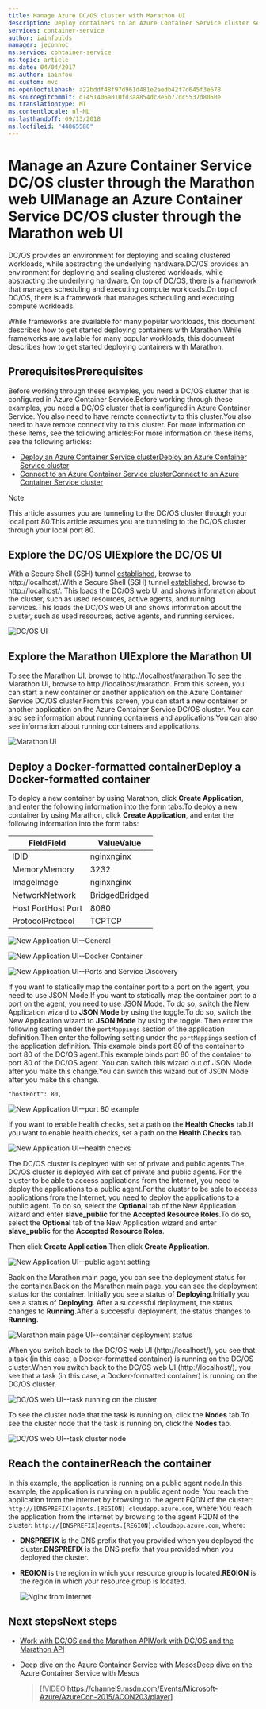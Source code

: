 ```yaml
---
title: Manage Azure DC/OS cluster with Marathon UI
description: Deploy containers to an Azure Container Service cluster service by using the Marathon web UI.
services: container-service
author: iainfoulds
manager: jeconnoc
ms.service: container-service
ms.topic: article
ms.date: 04/04/2017
ms.author: iainfou
ms.custom: mvc
ms.openlocfilehash: a22bddf48f97d961d481e2aedb42f7d645f3e678
ms.sourcegitcommit: d1451406a010fd3aa854dc8e5b77dc5537d8050e
ms.translationtype: MT
ms.contentlocale: nl-NL
ms.lasthandoff: 09/13/2018
ms.locfileid: "44865580"
---
```

# <a name="manage-an-azure-container-service-dcos-cluster-through-the-marathon-web-ui"></a><span data-ttu-id="feb38-103">Manage an Azure Container Service DC/OS cluster through the Marathon web UI</span><span class="sxs-lookup"><span data-stu-id="feb38-103">Manage an Azure Container Service DC/OS cluster through the Marathon web UI</span></span>

<span data-ttu-id="feb38-104">DC/OS provides an environment for deploying and scaling clustered workloads, while abstracting the underlying hardware.</span><span class="sxs-lookup"><span data-stu-id="feb38-104">DC/OS provides an environment for deploying and scaling clustered workloads, while abstracting the underlying hardware.</span></span> <span data-ttu-id="feb38-105">On top of DC/OS, there is a framework that manages scheduling and executing compute workloads.</span><span class="sxs-lookup"><span data-stu-id="feb38-105">On top of DC/OS, there is a framework that manages scheduling and executing compute workloads.</span></span>

<span data-ttu-id="feb38-106">While frameworks are available for many popular workloads, this document describes how to get started deploying containers with Marathon.</span><span class="sxs-lookup"><span data-stu-id="feb38-106">While frameworks are available for many popular workloads, this document describes how to get started deploying containers with Marathon.</span></span> 


## <a name="prerequisites"></a><span data-ttu-id="feb38-107">Prerequisites</span><span class="sxs-lookup"><span data-stu-id="feb38-107">Prerequisites</span></span>
<span data-ttu-id="feb38-108">Before working through these examples, you need a DC/OS cluster that is configured in Azure Container Service.</span><span class="sxs-lookup"><span data-stu-id="feb38-108">Before working through these examples, you need a DC/OS cluster that is configured in Azure Container Service.</span></span> <span data-ttu-id="feb38-109">You also need to have remote connectivity to this cluster.</span><span class="sxs-lookup"><span data-stu-id="feb38-109">You also need to have remote connectivity to this cluster.</span></span> <span data-ttu-id="feb38-110">For more information on these items, see the following articles:</span><span class="sxs-lookup"><span data-stu-id="feb38-110">For more information on these items, see the following articles:</span></span>

* [<span data-ttu-id="feb38-111">Deploy an Azure Container Service cluster</span><span class="sxs-lookup"><span data-stu-id="feb38-111">Deploy an Azure Container Service cluster</span></span>](container-service-deployment.md)
* [<span data-ttu-id="feb38-112">Connect to an Azure Container Service cluster</span><span class="sxs-lookup"><span data-stu-id="feb38-112">Connect to an Azure Container Service cluster</span></span>](../container-service-connect.md)

> [!NOTE]
> <span data-ttu-id="feb38-113">This article assumes you are tunneling to the DC/OS cluster through your local port 80.</span><span class="sxs-lookup"><span data-stu-id="feb38-113">This article assumes you are tunneling to the DC/OS cluster through your local port 80.</span></span>
>

## <a name="explore-the-dcos-ui"></a><span data-ttu-id="feb38-114">Explore the DC/OS UI</span><span class="sxs-lookup"><span data-stu-id="feb38-114">Explore the DC/OS UI</span></span>
<span data-ttu-id="feb38-115">With a Secure Shell (SSH) tunnel [established](../container-service-connect.md), browse to http://localhost/.</span><span class="sxs-lookup"><span data-stu-id="feb38-115">With a Secure Shell (SSH) tunnel [established](../container-service-connect.md), browse to http://localhost/.</span></span> <span data-ttu-id="feb38-116">This loads the DC/OS web UI and shows information about the cluster, such as used resources, active agents, and running services.</span><span class="sxs-lookup"><span data-stu-id="feb38-116">This loads the DC/OS web UI and shows information about the cluster, such as used resources, active agents, and running services.</span></span>

![DC/OS UI](./media/container-service-mesos-marathon-ui/dcos2.png)

## <a name="explore-the-marathon-ui"></a><span data-ttu-id="feb38-118">Explore the Marathon UI</span><span class="sxs-lookup"><span data-stu-id="feb38-118">Explore the Marathon UI</span></span>
<span data-ttu-id="feb38-119">To see the Marathon UI, browse to http://localhost/marathon.</span><span class="sxs-lookup"><span data-stu-id="feb38-119">To see the Marathon UI, browse to http://localhost/marathon.</span></span> <span data-ttu-id="feb38-120">From this screen, you can start a new container or another application on the Azure Container Service DC/OS cluster.</span><span class="sxs-lookup"><span data-stu-id="feb38-120">From this screen, you can start a new container or another application on the Azure Container Service DC/OS cluster.</span></span> <span data-ttu-id="feb38-121">You can also see information about running containers and applications.</span><span class="sxs-lookup"><span data-stu-id="feb38-121">You can also see information about running containers and applications.</span></span>  

![Marathon UI](./media/container-service-mesos-marathon-ui/dcos3.png)

## <a name="deploy-a-docker-formatted-container"></a><span data-ttu-id="feb38-123">Deploy a Docker-formatted container</span><span class="sxs-lookup"><span data-stu-id="feb38-123">Deploy a Docker-formatted container</span></span>
<span data-ttu-id="feb38-124">To deploy a new container by using Marathon, click **Create Application**, and enter the following information into the form tabs:</span><span class="sxs-lookup"><span data-stu-id="feb38-124">To deploy a new container by using Marathon, click **Create Application**, and enter the following information into the form tabs:</span></span>

| <span data-ttu-id="feb38-125">Field</span><span class="sxs-lookup"><span data-stu-id="feb38-125">Field</span></span> | <span data-ttu-id="feb38-126">Value</span><span class="sxs-lookup"><span data-stu-id="feb38-126">Value</span></span> |
| --- | --- |
| <span data-ttu-id="feb38-127">ID</span><span class="sxs-lookup"><span data-stu-id="feb38-127">ID</span></span> |<span data-ttu-id="feb38-128">nginx</span><span class="sxs-lookup"><span data-stu-id="feb38-128">nginx</span></span> |
| <span data-ttu-id="feb38-129">Memory</span><span class="sxs-lookup"><span data-stu-id="feb38-129">Memory</span></span> | <span data-ttu-id="feb38-130">32</span><span class="sxs-lookup"><span data-stu-id="feb38-130">32</span></span> |
| <span data-ttu-id="feb38-131">Image</span><span class="sxs-lookup"><span data-stu-id="feb38-131">Image</span></span> |<span data-ttu-id="feb38-132">nginx</span><span class="sxs-lookup"><span data-stu-id="feb38-132">nginx</span></span> |
| <span data-ttu-id="feb38-133">Network</span><span class="sxs-lookup"><span data-stu-id="feb38-133">Network</span></span> |<span data-ttu-id="feb38-134">Bridged</span><span class="sxs-lookup"><span data-stu-id="feb38-134">Bridged</span></span> |
| <span data-ttu-id="feb38-135">Host Port</span><span class="sxs-lookup"><span data-stu-id="feb38-135">Host Port</span></span> |<span data-ttu-id="feb38-136">80</span><span class="sxs-lookup"><span data-stu-id="feb38-136">80</span></span> |
| <span data-ttu-id="feb38-137">Protocol</span><span class="sxs-lookup"><span data-stu-id="feb38-137">Protocol</span></span> |<span data-ttu-id="feb38-138">TCP</span><span class="sxs-lookup"><span data-stu-id="feb38-138">TCP</span></span> |

![New Application UI--General](./media/container-service-mesos-marathon-ui/dcos4.png)

![New Application UI--Docker Container](./media/container-service-mesos-marathon-ui/dcos5.png)

![New Application UI--Ports and Service Discovery](./media/container-service-mesos-marathon-ui/dcos6.png)

<span data-ttu-id="feb38-142">If you want to statically map the container port to a port on the agent, you need to use JSON Mode.</span><span class="sxs-lookup"><span data-stu-id="feb38-142">If you want to statically map the container port to a port on the agent, you need to use JSON Mode.</span></span> <span data-ttu-id="feb38-143">To do so, switch the New Application wizard to **JSON Mode** by using the toggle.</span><span class="sxs-lookup"><span data-stu-id="feb38-143">To do so, switch the New Application wizard to **JSON Mode** by using the toggle.</span></span> <span data-ttu-id="feb38-144">Then enter the following setting under the `portMappings` section of the application definition.</span><span class="sxs-lookup"><span data-stu-id="feb38-144">Then enter the following setting under the `portMappings` section of the application definition.</span></span> <span data-ttu-id="feb38-145">This example binds port 80 of the container to port 80 of the DC/OS agent.</span><span class="sxs-lookup"><span data-stu-id="feb38-145">This example binds port 80 of the container to port 80 of the DC/OS agent.</span></span> <span data-ttu-id="feb38-146">You can switch this wizard out of JSON Mode after you make this change.</span><span class="sxs-lookup"><span data-stu-id="feb38-146">You can switch this wizard out of JSON Mode after you make this change.</span></span>

```none
"hostPort": 80,
```

![New Application UI--port 80 example](./media/container-service-mesos-marathon-ui/dcos13.png)

<span data-ttu-id="feb38-148">If you want to enable health checks, set a path on the **Health Checks** tab.</span><span class="sxs-lookup"><span data-stu-id="feb38-148">If you want to enable health checks, set a path on the **Health Checks** tab.</span></span>

![New Application UI--health checks](./media/container-service-mesos-marathon-ui/dcos_healthcheck.png)

<span data-ttu-id="feb38-150">The DC/OS cluster is deployed with set of private and public agents.</span><span class="sxs-lookup"><span data-stu-id="feb38-150">The DC/OS cluster is deployed with set of private and public agents.</span></span> <span data-ttu-id="feb38-151">For the cluster to be able to access applications from the Internet, you need to deploy the applications to a public agent.</span><span class="sxs-lookup"><span data-stu-id="feb38-151">For the cluster to be able to access applications from the Internet, you need to deploy the applications to a public agent.</span></span> <span data-ttu-id="feb38-152">To do so, select the **Optional** tab of the New Application wizard and enter **slave_public** for the **Accepted Resource Roles**.</span><span class="sxs-lookup"><span data-stu-id="feb38-152">To do so, select the **Optional** tab of the New Application wizard and enter **slave_public** for the **Accepted Resource Roles**.</span></span>

<span data-ttu-id="feb38-153">Then click **Create Application**.</span><span class="sxs-lookup"><span data-stu-id="feb38-153">Then click **Create Application**.</span></span>

![New Application UI--public agent setting](./media/container-service-mesos-marathon-ui/dcos14.png)

<span data-ttu-id="feb38-155">Back on the Marathon main page, you can see the deployment status for the container.</span><span class="sxs-lookup"><span data-stu-id="feb38-155">Back on the Marathon main page, you can see the deployment status for the container.</span></span> <span data-ttu-id="feb38-156">Initially you see a status of **Deploying**.</span><span class="sxs-lookup"><span data-stu-id="feb38-156">Initially you see a status of **Deploying**.</span></span> <span data-ttu-id="feb38-157">After a successful deployment, the status changes to **Running**.</span><span class="sxs-lookup"><span data-stu-id="feb38-157">After a successful deployment, the status changes to **Running**.</span></span>

![Marathon main page UI--container deployment status](./media/container-service-mesos-marathon-ui/dcos7.png)

<span data-ttu-id="feb38-159">When you switch back to the DC/OS web UI (http://localhost/), you see that a task (in this case, a Docker-formatted container) is running on the DC/OS cluster.</span><span class="sxs-lookup"><span data-stu-id="feb38-159">When you switch back to the DC/OS web UI (http://localhost/), you see that a task (in this case, a Docker-formatted container) is running on the DC/OS cluster.</span></span>

![DC/OS web UI--task running on the cluster](./media/container-service-mesos-marathon-ui/dcos8.png)

<span data-ttu-id="feb38-161">To see the cluster node that the task is running on, click the **Nodes** tab.</span><span class="sxs-lookup"><span data-stu-id="feb38-161">To see the cluster node that the task is running on, click the **Nodes** tab.</span></span>

![DC/OS web UI--task cluster node](./media/container-service-mesos-marathon-ui/dcos9.png)

## <a name="reach-the-container"></a><span data-ttu-id="feb38-163">Reach the container</span><span class="sxs-lookup"><span data-stu-id="feb38-163">Reach the container</span></span>

<span data-ttu-id="feb38-164">In this example, the application is running on a public agent node.</span><span class="sxs-lookup"><span data-stu-id="feb38-164">In this example, the application is running on a public agent node.</span></span> <span data-ttu-id="feb38-165">You reach the application from the internet by browsing to the agent FQDN of the cluster: `http://[DNSPREFIX]agents.[REGION].cloudapp.azure.com`, where:</span><span class="sxs-lookup"><span data-stu-id="feb38-165">You reach the application from the internet by browsing to the agent FQDN of the cluster: `http://[DNSPREFIX]agents.[REGION].cloudapp.azure.com`, where:</span></span>

* <span data-ttu-id="feb38-166">**DNSPREFIX** is the DNS prefix that you provided when you deployed the cluster.</span><span class="sxs-lookup"><span data-stu-id="feb38-166">**DNSPREFIX** is the DNS prefix that you provided when you deployed the cluster.</span></span>
* <span data-ttu-id="feb38-167">**REGION** is the region in which your resource group is located.</span><span class="sxs-lookup"><span data-stu-id="feb38-167">**REGION** is the region in which your resource group is located.</span></span>

    ![Nginx from Internet](./media/container-service-mesos-marathon-ui/nginx.png)


## <a name="next-steps"></a><span data-ttu-id="feb38-169">Next steps</span><span class="sxs-lookup"><span data-stu-id="feb38-169">Next steps</span></span>
* [<span data-ttu-id="feb38-170">Work with DC/OS and the Marathon API</span><span class="sxs-lookup"><span data-stu-id="feb38-170">Work with DC/OS and the Marathon API</span></span>](container-service-mesos-marathon-rest.md)

* <span data-ttu-id="feb38-171">Deep dive on the Azure Container Service with Mesos</span><span class="sxs-lookup"><span data-stu-id="feb38-171">Deep dive on the Azure Container Service with Mesos</span></span>

    > [!VIDEO https://channel9.msdn.com/Events/Microsoft-Azure/AzureCon-2015/ACON203/player]
    > 
